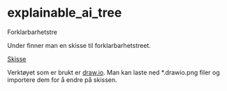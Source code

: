 # explainable_ai_tree
Forklarbarhetstre 

Under finner man en skisse til forklarbarhetstreet. 

[Skisse](diagrams/Forklarbarhetstre.drawio.png)

Verktøyet som er brukt er [draw.io](draw.io). Man kan laste ned *.drawio.png filer og importere dem for å endre på skissen. 
